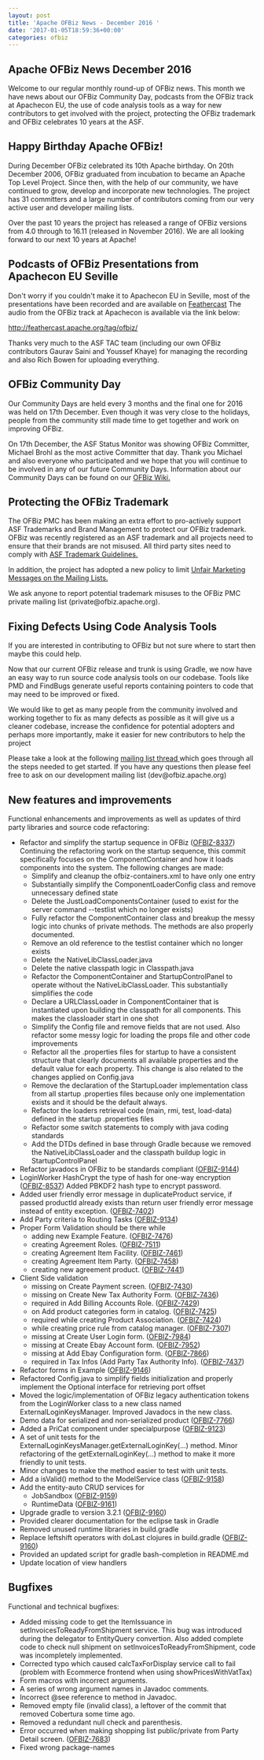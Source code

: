 ```yaml
---
layout: post
title: 'Apache OFBiz News - December 2016 '
date: '2017-01-05T18:59:36+00:00'
categories: ofbiz
---
```

<h2>Apache OFBiz News December 2016 </h2>
Welcome to our regular monthly round-up of OFBiz news.
This month we have news about our OFBiz Community Day, podcasts from the OFBiz track at Apachecon EU, the use of code analysis tools as a way for new contributors to get involved with the project, protecting the OFBiz trademark and OFBiz celebrates 10 years at the ASF.
<!--more-->
<h2>Happy Birthday Apache OFBiz!</h2>
During December OFBiz celebrated its 10th Apache birthday. On 20th December 2006, OFBiz graduated from incubation to became an Apache Top Level Project. Since then, with the help of our community, we have continued to grow, develop and incorporate new technologies. The project has 31 committers and a large number of contributors coming from our very active user and developer mailing lists. 
<p></p>
Over the past 10 years the project has released a range of OFBiz versions from 4.0 through to 16.11 (released in November 2016). We are all looking forward to our next 10 years at Apache!
<h2>Podcasts of OFBiz Presentations from Apachecon EU Seville</h2> 
Don't worry if you couldn't make it to Apachecon EU in Seville, most of the presentations have been recorded and are available on <a href="http://feathercast.apache.org">Feathercast</a>
The audio from the OFBiz track at Apachecon is available via the link below:
<p></p>
<a href="http://feathercast.apache.org/tag/ofbiz/">http://feathercast.apache.org/tag/ofbiz/ </a>
<p></p>
Thanks very much to the ASF TAC team (including our own OFBiz contributors Gaurav Saini and Youssef Khaye) for managing the recording and also Rich Bowen for uploading everything.
<h2>OFBiz Community Day</h2> 
Our Community Days are held every 3 months and the final one for 2016 was held on 17th December. Even though it was very close to the holidays, people from the community still made time to get together and work on improving OFBiz.
<p></p>
On 17th December, the ASF Status Monitor was showing OFBiz Committer, Michael Brohl as the most active Committer that day. Thank you Michael and also everyone who participated and we hope that you will continue to be involved in any of our future Community Days. Information about our Community Days can be found on our  <a href="https://cwiki.apache.org/confluence/display/OFBIZ/OFBiz+Community+Days">OFBiz Wiki. </a>
<h2>Protecting the OFBiz Trademark</h2> 
The OFBiz PMC has been making an extra effort to pro-actively support ASF Trademarks and Brand Management to protect our OFBiz trademark. OFBiz was recently registered as an ASF trademark and all projects need to ensure that their brands are not misused. All third party sites need to comply with <a href="https://www.apache.org/foundation/marks/domains">ASF Trademark Guidelines. </a>
<p></p>
In addition, the project has adopted a new policy to limit <a href="https://s.apache.org/mH87">Unfair Marketing Messages on the Mailing Lists. </a>
<p></p>
We ask anyone to report potential trademark misuses to the OFBiz PMC private mailing list (private@ofbiz.apache.org).
<p></p>
<h2>Fixing Defects Using Code Analysis Tools</h2> 
If you are interested in contributing to OFBiz but not sure where to start then maybe this could help. 
<p></p>
Now that our current OFBiz release and trunk is using Gradle, we now have an easy way to run source code analysis tools on our codebase. Tools like PMD and FindBugs generate useful reports containing pointers to code that may need to be improved or fixed. 
<p></p>
We would like to get as many people from the community involved and working together to fix as many defects as possible as it will give us a cleaner codebase, increase the confidence for potential adopters and perhaps more importantly, make it easier for new contributors to help the project
<p></p>
Please take a look at the following  <a href="https://s.apache.org/1yN6">mailing list thread </a>  which goes through all the steps needed to get started. If you have any questions then please feel free to ask on our development mailing list (dev@ofbiz.apache.org)
<h2>New features and improvements</h2>
Functional enhancements and improvements as well as updates of third party libraries and source code refactoring:
<ul>
 	<li>Refactor and simplify the startup sequence in OFBiz (<a href="https://issues.apache.org/jira/browse/OFBIZ-8337">OFBIZ-8337</a>)
Continuing the refactoring work on the startup sequence, this commit specifically focuses on the ComponentContainer and how it loads components into the system. The following changes are made:
<ul>
 	<li>Simplify and cleanup the ofbiz-containers.xml to have only one entry</li>
 	<li>Substantially simplify the ComponentLoaderConfig class and remove unnecessary defined state</li>
 	<li>Delete the JustLoadComponentsContainer (used to exist for the server command --testlist which no longer exists)</li>
 	<li>Fully refactor the ComponentContainer class and breakup the messy logic into chunks of private methods. The methods are also properly documented.</li>
 	<li>Remove an old reference to the testlist container which no longer exists</li>
 	<li>Delete the NativeLibClassLoader.java</li>
 	<li>Delete the native classpath logic in Classpath.java</li>
 	<li>Refactor the ComponentContainer and StartupControlPanel to operate without the NativeLibClassLoader. This substantially simplifies the code</li>
 	<li>Declare a URLClassLoader in ComponentContainer that is instantiated upon building the classpath for all components. This makes the classloader start in one shot</li>
 	<li>Simplify the Config file and remove fields that are not used. Also refactor some messy logic for loading the props file and other code improvements</li>
 	<li>Refactor all the .properties files for startup to have a consistent structure that clearly documents all available properties and the default value for each property. This change is also related to the changes applied on Config.java</li>
 	<li>Remove the declaration of the StartupLoader implementation class from all startup .properties files because only one implementation exists and it should be the default always.</li>
 	<li>Refactor the loaders retrieval code (main, rmi, test, load-data) defined in the startup .properties files</li>
 	<li>Refactor some switch statements to comply with java coding standards</li>
 	<li>Add the DTDs defined in base through Gradle because we removed the NativeLibClassLoader and the classpath buildup logic in StartupControlPanel</li>
</ul>
</li>
 	<li>Refactor javadocs in OFBiz to be standards compliant (<a href="https://issues.apache.org/jira/browse/OFBIZ-9144">OFBIZ-9144</a>)</li>
 	<li>LoginWorker HashCrypt the type of hash for one-way encryption (<a href="https://issues.apache.org/jira/browse/OFBIZ-8537">OFBIZ-8537</a>)
Added PBKDF2 hash type to encrypt password.</li>
 	<li>Added user friendly error message in duplicateProduct service, if passed productId already exists than return user friendly error message instead of entity exception. (<a href="https://issues.apache.org/jira/browse/OFBIZ-7402">OFBIZ-7402</a>)</li>
 	<li>Add Party criteria to Routing Tasks (<a href="https://issues.apache.org/jira/browse/OFBIZ-9134">OFBIZ-9134</a>)</li>
 	<li>Proper Form Validation should be there while
<ul>
 	<li>adding new Example Feature. (<a href="https://issues.apache.org/jira/browse/OFBIZ-7476">OFBIZ-7476</a>)</li>
 	<li>creating Agreement Roles. (<a href="https://issues.apache.org/jira/browse/OFBIZ-7511">OFBIZ-7511</a>)</li>
 	<li>creating Agreement Item Facility. (<a href="https://issues.apache.org/jira/browse/OFBIZ-7461">OFBIZ-7461</a>)</li>
 	<li>creating Agreement Item Party. (<a href="https://issues.apache.org/jira/browse/OFBIZ-7458">OFBIZ-7458</a>)</li>
 	<li>creating new agreement product. (<a href="https://issues.apache.org/jira/browse/OFBIZ-7441">OFBIZ-7441</a>)</li>
</ul>
</li>
 	<li>Client Side validation
<ul>
 	<li>missing on Create Payment screen. (<a href="https://issues.apache.org/jira/browse/OFBIZ-7430">OFBIZ-7430</a>)</li>
 	<li>missing on Create New Tax Authority Form. (<a href="https://issues.apache.org/jira/browse/OFBIZ-7436">OFBIZ-7436</a>)</li>
 	<li>required in Add Billing Accounts Role. (<a href="https://issues.apache.org/jira/browse/OFBIZ-7429">OFBIZ-7429</a>)</li>
 	<li>on Add product categories form in catalog. (<a href="https://issues.apache.org/jira/browse/OFBIZ-7425">OFBIZ-7425</a>)</li>
 	<li>required while creating Product Association. (<a href="https://issues.apache.org/jira/browse/OFBIZ-7424">OFBIZ-7424</a>)</li>
 	<li>while creating price rule from catalog manager. (<a href="https://issues.apache.org/jira/browse/OFBIZ-7307">OFBIZ-7307</a>)</li>
 	<li>missing at Create User Login form. (<a href="https://issues.apache.org/jira/browse/OFBIZ-7984">OFBIZ-7984</a>)</li>
 	<li>missing at Create Ebay Account form. (<a href="https://issues.apache.org/jira/browse/OFBIZ-7952">OFBIZ-7952</a>)</li>
 	<li>missing at Add Ebay Configuration form. (<a href="https://issues.apache.org/jira/browse/OFBIZ-7866">OFBIZ-7866</a>)</li>
 	<li>required in Tax Infos (Add Party Tax Authority Info). (<a href="https://issues.apache.org/jira/browse/OFBIZ-7437">OFBIZ-7437</a>)</li>
</ul>
</li>
 	<li>Refactor forms in Example (<a href="https://issues.apache.org/jira/browse/OFBIZ-9146">OFBIZ-9146</a>)</li>
 	<li>Refactored Config.java to simplify fields initialization and properly implement the Optional interface for retrieving port offset</li>
 	<li>Moved the logic/implementation of OFBiz legacy authentication tokens from the LoginWorker class to a new class named ExternalLoginKeysManager.
Improved Javadocs in the new class.</li>
 	<li>Demo data for serialized and non-serialized product (<a href="https://issues.apache.org/jira/browse/OFBIZ-7766">OFBIZ-7766</a>)</li>
 	<li>Added a PriCat component under specialpurpose (<a href="https://issues.apache.org/jira/browse/OFBIZ-9123">OFBIZ-9123</a>)</li>
 	<li>A set of unit tests for the ExternalLoginKeysManager.getExternalLoginKey(...) method.
Minor refactoring of the getExternalLoginKey(...) method to make it more friendly to unit tests.</li>
 	<li>Minor changes to make the method easier to test with unit tests.</li>
 	<li>Add a isValid() method to the ModelService class (<a href="https://issues.apache.org/jira/browse/OFBIZ-9158">OFBIZ-9158</a>)</li>
 	<li>Add the entity-auto CRUD services for
<ul>
 	<li>JobSandbox (<a href="https://issues.apache.org/jira/browse/OFBIZ-9159">OFBIZ-9159</a>)</li>
 	<li>RuntimeData (<a href="https://issues.apache.org/jira/browse/OFBIZ-9161">OFBIZ-9161</a>)</li>
</ul>
</li>
 	<li>Upgrade gradle to version 3.2.1 (<a href="https://issues.apache.org/jira/browse/OFBIZ-9160">OFBIZ-9160</a>)</li>
 	<li>Provided clearer documentation for the eclipse task in Gradle</li>
 	<li>Removed unused runtime libraries in build.gradle</li>
 	<li>Replace leftshift operators with doLast clojures in build.gradle (<a href="https://issues.apache.org/jira/browse/OFBIZ-9160">OFBIZ-9160</a>)</li>
 	<li>Provided an updated script for gradle bash-completion in README.md</li>
 	<li>Update location of view handlers</li>
</ul>
<h2>Bugfixes</h2>
Functional and technical bugfixes:
<ul>
 	<li>Added missing code to get the ItemIssuance in setInvoicesToReadyFromShipment service. This bug was introduced during the delegator to EntityQuery convertion. Also added complete code to check null shipment on setInvoicesToReadyFromShipment, code was incompletely implemented.</li>
 	<li>Corrected typo which caused calcTaxForDisplay service call to fail (problem with Ecommerce frontend when using showPricesWithVatTax)</li>
 	<li>Form macros with incorrect arguments.</li>
 	<li>A series of wrong argument names in Javadoc comments.</li>
 	<li>Incorrect @see reference to method in Javadoc.</li>
 	<li>Removed empty file (invalid class), a leftover of the commit that removed Cobertura some time ago.</li>
 	<li>Removed a redundant null check and parenthesis.</li>
 	<li>Error occurred when making shopping list public/private from Party Detail screen. (<a href="https://issues.apache.org/jira/browse/OFBIZ-7683">OFBIZ-7683</a>)</li>
 	<li>Fixed wrong package-names</li>
</ul>
